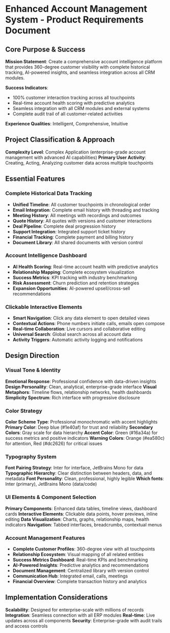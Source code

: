 # Enhanced Account Management System - Product Requirements Document

## Core Purpose & Success
**Mission Statement**: Create a comprehensive account intelligence platform that provides 360-degree customer visibility with complete historical tracking, AI-powered insights, and seamless integration across all CRM modules.

**Success Indicators**: 
- 100% customer interaction tracking across all touchpoints
- Real-time account health scoring with predictive analytics
- Seamless integration with all CRM modules and external systems
- Complete audit trail of all customer-related activities

**Experience Qualities**: Intelligent, Comprehensive, Intuitive

## Project Classification & Approach
**Complexity Level**: Complex Application (enterprise-grade account management with advanced AI capabilities)
**Primary User Activity**: Creating, Acting, Analyzing customer data across multiple touchpoints

## Essential Features

### Complete Historical Data Tracking
- **Unified Timeline**: All customer touchpoints in chronological order
- **Email Integration**: Complete email history with threading and tracking
- **Meeting History**: All meetings with recordings and outcomes
- **Quote History**: All quotes with versions and customer interactions
- **Deal Pipeline**: Complete deal progression history
- **Support Integration**: Integrated support ticket history
- **Financial Tracking**: Complete payment and billing history
- **Document Library**: All shared documents with version control

### Account Intelligence Dashboard
- **AI Health Scoring**: Real-time account health with predictive analytics
- **Relationship Mapping**: Complete ecosystem visualization
- **Success Metrics**: KPI tracking with industry benchmarking
- **Risk Assessment**: Churn prediction and retention strategies
- **Expansion Opportunities**: AI-powered upsell/cross-sell recommendations

### Clickable Interactive Elements
- **Smart Navigation**: Click any data element to open detailed views
- **Contextual Actions**: Phone numbers initiate calls, emails open compose
- **Real-time Collaboration**: Live cursors and collaborative editing
- **Universal Search**: Global search across all account data
- **Activity Triggers**: Automatic activity logging and notifications

## Design Direction

### Visual Tone & Identity
**Emotional Response**: Professional confidence with data-driven insights
**Design Personality**: Clean, analytical, enterprise-grade interface
**Visual Metaphors**: Timeline flows, relationship networks, health dashboards
**Simplicity Spectrum**: Rich interface with progressive disclosure

### Color Strategy
**Color Scheme Type**: Professional monochromatic with accent highlights
**Primary Color**: Deep blue (#1e40af) for trust and reliability
**Secondary Colors**: Gray scale for data hierarchy
**Accent Color**: Green (#16a34a) for success metrics and positive indicators
**Warning Colors**: Orange (#ea580c) for attention, Red (#dc2626) for critical issues

### Typography System
**Font Pairing Strategy**: Inter for interface, JetBrains Mono for data
**Typographic Hierarchy**: Clear distinction between headers, data, and metadata
**Font Personality**: Clean, professional, highly legible
**Which fonts**: Inter (primary), JetBrains Mono (data/code)

### UI Elements & Component Selection
**Primary Components**: Enhanced data tables, timeline views, dashboard cards
**Interactive Elements**: Clickable data points, hover previews, inline editing
**Data Visualization**: Charts, graphs, relationship maps, health indicators
**Navigation**: Tabbed interfaces, breadcrumbs, contextual menus

### Account Management Features
- **Complete Customer Profiles**: 360-degree view with all touchpoints
- **Relationship Ecosystem**: Visual mapping of all related entities
- **Success Metrics Dashboard**: Real-time KPIs and benchmarking
- **AI-Powered Insights**: Predictive analytics and recommendations
- **Document Management**: Centralized library with version control
- **Communication Hub**: Integrated email, calls, meetings
- **Financial Overview**: Complete transaction history and analytics

## Implementation Considerations
**Scalability**: Designed for enterprise-scale with millions of records
**Integration**: Seamless connection with all ERP modules
**Real-time**: Live updates across all components
**Security**: Enterprise-grade with audit trails and access controls